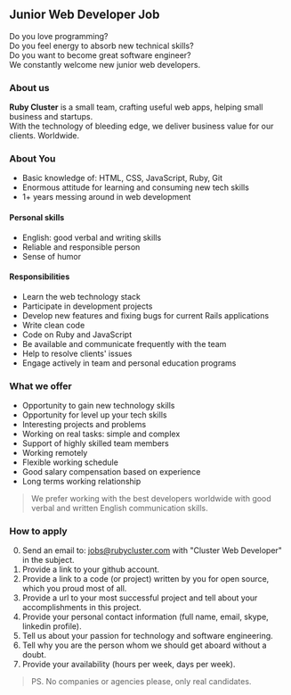 ## Junior Web Developer Job

Do you love programming?  
Do you feel energy to absorb new technical skills?  
Do you want to become great software engineer?  
We constantly welcome new junior web developers.  

### About us

**Ruby Cluster** is a small team, crafting useful web apps, helping small business and startups.  
With the technology of bleeding edge, we deliver business value for our clients. Worldwide.

### About You

* Basic knowledge of: HTML, CSS, JavaScript, Ruby, Git
* Enormous attitude for learning and consuming new tech skills
* 1+ years messing around in web development

#### Personal skills

* English: good verbal and writing skills
* Reliable and responsible person
* Sense of humor

#### Responsibilities

* Learn the web technology stack
* Participate in development projects
* Develop new features and fixing bugs for current Rails applications
* Write clean code
* Code on Ruby and JavaScript
* Be available and communicate frequently with the team
* Help to resolve clients' issues
* Engage actively in team and personal education programs

### What we offer

* Opportunity to gain new technology skills
* Opportunity for level up your tech skills
* Interesting projects and problems
* Working on real tasks: simple and complex
* Support of highly skilled team members
* Working remotely
* Flexible working schedule
* Good salary compensation based on experience
* Long terms working relationship

> We prefer working with the best developers worldwide with good verbal and written English communication skills.

### How to apply

0. Send an email to: jobs@rubycluster.com with "Cluster Web Developer" in the subject.
1. Provide a link to your github account.
2. Provide a link to a code (or project) written by you for open source, which you proud most of all.
3. Provide a url to your most successful project and tell about your accomplishments in this project.
4. Provide your personal contact information (full name, email, skype, linkedin profile).
5. Tell us about your passion for technology and software engineering.
6. Tell why you are the person whom we should get aboard without a doubt.
7. Provide your availability (hours per week, days per week).

> PS. No companies or agencies please, only real candidates.
